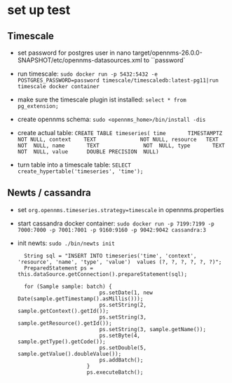 # set up test

## Timescale 
* set password for postgres user in nano target/opennms-26.0.0-SNAPSHOT/etc/opennms-datasources.xml to ``password`
* run timescale:
  ``sudo docker run -p 5432:5432 -e POSTGRES_PASSWORD=password timescale/timescaledb:latest-pg11|run timescale docker container``
* make sure the timescale plugin ist installed: ``select * from pg_extension;``
* create opennms schema: ``sudo <opennms_home>/bin/install -dis``
* create actual table:
``CREATE TABLE timeseries(
time       TIMESTAMPTZ      NOT NULL,
                context    TEXT              NOT NULL,
                resource   TEXT              NOT  NULL,
                name       TEXT              NOT  NULL,
                type       TEXT              NOT  NULL,
                value      DOUBLE PRECISION  NULL)``
                
* turn table into a timescale table:
  ``SELECT create_hypertable('timeseries', 'time');``

## Newts / cassandra
* set ```org.opennms.timeseries.strategy=timescale``` in opennms.properties
* start cassandra docker container: ```sudo docker run -p 7199:7199 -p 7000:7000 -p 7001:7001 -p 9160:9160 -p 9042:9042 cassandra:3```
* init newts: ``sudo ./bin/newts init``



        String sql = "INSERT INTO timeseries('time', 'context', 'resource', 'name', 'type', 'value')  values (?, ?, ?, ?, ?, ?)";
        PreparedStatement ps = this.dataSource.getConnection().prepareStatement(sql);
        
        for (Sample sample: batch) {
                                ps.setDate(1, new Date(sample.getTimestamp().asMillis()));
                                ps.setString(2, sample.getContext().getId());
                                ps.setString(3, sample.getResource().getId());
                                ps.setString(3, sample.getName());
                                ps.setByte(4, sample.getType().getCode());
                                ps.setDouble(5, sample.getValue().doubleValue());
                                ps.addBatch();
                            }
                            ps.executeBatch();
